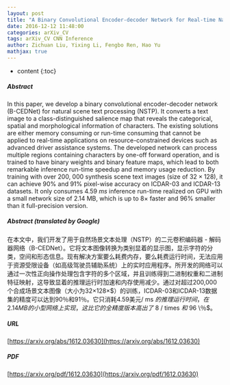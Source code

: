 ```yaml
---
layout: post
title: "A Binary Convolutional Encoder-decoder Network for Real-time Natural Scene Text Processing"
date: 2016-12-12 11:48:00
categories: arXiv_CV
tags: arXiv_CV CNN Inference
author: Zichuan Liu, Yixing Li, Fengbo Ren, Hao Yu
mathjax: true
---
```


* content
{:toc}

##### Abstract
In this paper, we develop a binary convolutional encoder-decoder network (B-CEDNet) for natural scene text processing (NSTP). It converts a text image to a class-distinguished salience map that reveals the categorical, spatial and morphological information of characters. The existing solutions are either memory consuming or run-time consuming that cannot be applied to real-time applications on resource-constrained devices such as advanced driver assistance systems. The developed network can process multiple regions containing characters by one-off forward operation, and is trained to have binary weights and binary feature maps, which lead to both remarkable inference run-time speedup and memory usage reduction. By training with over 200, 000 synthesis scene text images (size of $32\times128$), it can achieve $90\%$ and $91\%$ pixel-wise accuracy on ICDAR-03 and ICDAR-13 datasets. It only consumes $4.59\ ms$ inference run-time realized on GPU with a small network size of 2.14 MB, which is up to $8\times$ faster and $96\%$ smaller than it full-precision version.

##### Abstract (translated by Google)
在本文中，我们开发了用于自然场景文本处理（NSTP）的二元卷积编码器 - 解码器网络（B-CEDNet）。它将文本图像转换为类别显着的显示图，显示字符的分类，空间和形态信息。现有解决方案要么耗费内存，要么耗费运行时间，无法应用于资源受限设备（如高级驾驶员辅助系统）上的实时应用程序。所开发的网络可以通过一次性正向操作处理包含字符的多个区域，并且训练得到二进制权重和二进制特征映射，这导致显着的推理运行时加速和内存使用减少。通过对超过200,000个合成场景文本图像（大小为32×128×$）的训练，ICDAR-03和ICDAR-13数据集的精度可以达到90％和91％。它只消耗4.59美元/ ms $的推理运行时间，在2.14MB的小型网络上实现，这比它的全精度版本高出了$ 8 / times $和$ 96 \％$。

##### URL
[https://arxiv.org/abs/1612.03630](https://arxiv.org/abs/1612.03630)

##### PDF
[https://arxiv.org/pdf/1612.03630](https://arxiv.org/pdf/1612.03630)

